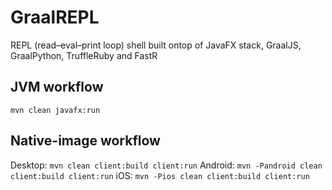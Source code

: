# GraalREPL
REPL (read–eval–print loop) shell built ontop of JavaFX stack, GraalJS, GraalPython, TruffleRuby and FastR

## JVM workflow
` mvn clean javafx:run `

## Native-image workflow
Desktop: `mvn clean client:build client:run`
Android: `mvn -Pandroid clean client:build client:run`
iOS: `mvn -Pios clean client:build client:run`
